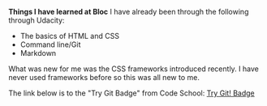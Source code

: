 **Things I have learned at Bloc**
I have already been through the following through Udacity:
- The basics of HTML and CSS
- Command line/Git
- Markdown

What was new for me was the CSS frameworks introduced recently.
I have never used frameworks before so this was all new to me.

The link below is to the "Try Git Badge" from Code School:
[Try Git! Badge](https://www.codeschool.com/learn/git)
